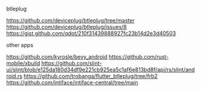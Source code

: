btleplug

https://github.com/deviceplug/btleplug/tree/master
https://github.com/deviceplug/btleplug/issues/8
https://gist.github.com/qdot/210f31439888927fc23b14d2e3d40503


other apps

https://github.com/kyrosle/bevy_android
https://github.com/rust-mobile/xbuild
https://github.com/slint-ui/slint/blob/e125da180d34df9e221cb925ea5c1af6e813bd8f/api/rs/slint/android.rs
https://github.com/trobanga/flutter_btleplug/tree/frb2
https://github.com/intiface/intiface-central/tree/main
